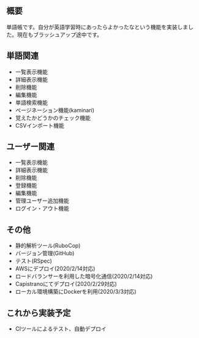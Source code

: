 ## 概要
単語帳です。自分が英語学習時にあったらよかったなという機能を実装しました。現在もブラッシュアップ途中です。

## 単語関連
- 一覧表示機能
- 詳細表示機能
- 削除機能
- 編集機能
- 単語検索機能
- ページネーション機能(kaminari)
- 覚えたかどうかのチェック機能
- CSVインポート機能

## ユーザー関連
- 一覧表示機能
- 詳細表示機能
- 削除機能
- 登録機能
- 編集機能
- 管理ユーザー追加機能
- ログイン・アウト機能

## その他
- 静的解析ツール(RuboCop)
- バージョン管理(GitHub)
- テスト(RSpec)
- AWSにデプロイ(2020/2/14対応)
- ロードバランサーを利用した暗号化通信(2020/2/14対応)
- Capistranoにてデプロイ(2020/2/29対応)
- ローカル環境構築にDockerを利用(2020/3/3対応)

## これから実装予定
- CIツールによるテスト、自動デプロイ
